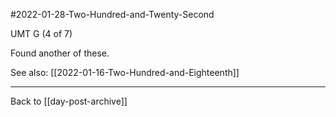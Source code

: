#2022-01-28-Two-Hundred-and-Twenty-Second

UMT G (4 of 7)

Found another of these.

See also:
[[2022-01-16-Two-Hundred-and-Eighteenth]]

---
Back to [[day-post-archive]]